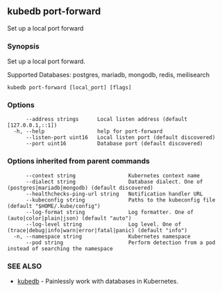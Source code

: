 ## kubedb port-forward

Set up a local port forward

### Synopsis

Set up a local port forward.

Supported Databases:
  postgres, mariadb, mongodb, redis, meilisearch

```
kubedb port-forward [local_port] [flags]
```

### Options

```
      --address strings      Local listen address (default [127.0.0.1,::1])
  -h, --help                 help for port-forward
      --listen-port uint16   Local listen port (default discovered)
      --port uint16          Database port (default discovered)
```

### Options inherited from parent commands

```
      --context string                 Kubernetes context name
      --dialect string                 Database dialect. One of (postgres|mariadb|mongodb) (default discovered)
      --healthchecks-ping-url string   Notification handler URL
      --kubeconfig string              Paths to the kubeconfig file (default "$HOME/.kube/config")
      --log-format string              Log formatter. One of (auto|color|plain|json) (default "auto")
      --log-level string               Log level. One of (trace|debug|info|warn|error|fatal|panic) (default "info")
  -n, --namespace string               Kubernetes namespace
      --pod string                     Perform detection from a pod instead of searching the namespace
```

### SEE ALSO

* [kubedb](kubedb.md)	 - Painlessly work with databases in Kubernetes.

